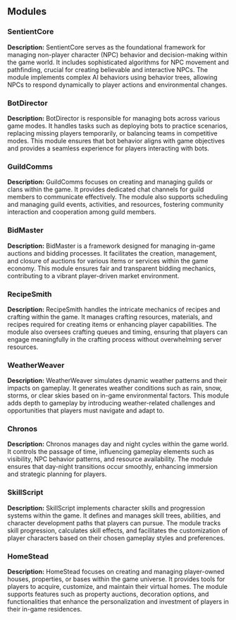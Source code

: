 ## Modules

### SentientCore
**Description:**
SentientCore serves as the foundational framework for managing non-player character (NPC) behavior and decision-making within the game world. It includes sophisticated algorithms for NPC movement and pathfinding, crucial for creating believable and interactive NPCs. The module implements complex AI behaviors using behavior trees, allowing NPCs to respond dynamically to player actions and environmental changes.

### BotDirector
**Description:**
BotDirector is responsible for managing bots across various game modes. It handles tasks such as deploying bots to practice scenarios, replacing missing players temporarily, or balancing teams in competitive modes. This module ensures that bot behavior aligns with game objectives and provides a seamless experience for players interacting with bots.

### GuildComms
**Description:**
GuildComms focuses on creating and managing guilds or clans within the game. It provides dedicated chat channels for guild members to communicate effectively. The module also supports scheduling and managing guild events, activities, and resources, fostering community interaction and cooperation among guild members.

### BidMaster
**Description:**
BidMaster is a framework designed for managing in-game auctions and bidding processes. It facilitates the creation, management, and closure of auctions for various items or services within the game economy. This module ensures fair and transparent bidding mechanics, contributing to a vibrant player-driven market environment.

### RecipeSmith
**Description:**
RecipeSmith handles the intricate mechanics of recipes and crafting within the game. It manages crafting resources, materials, and recipes required for creating items or enhancing player capabilities. The module also oversees crafting queues and timing, ensuring that players can engage meaningfully in the crafting process without overwhelming server resources.

### WeatherWeaver
**Description:**
WeatherWeaver simulates dynamic weather patterns and their impacts on gameplay. It generates weather conditions such as rain, snow, storms, or clear skies based on in-game environmental factors. This module adds depth to gameplay by introducing weather-related challenges and opportunities that players must navigate and adapt to.

### Chronos
**Description:**
Chronos manages day and night cycles within the game world. It controls the passage of time, influencing gameplay elements such as visibility, NPC behavior patterns, and resource availability. The module ensures that day-night transitions occur smoothly, enhancing immersion and strategic planning for players.

### SkillScript
**Description:**
SkillScript implements character skills and progression systems within the game. It defines and manages skill trees, abilities, and character development paths that players can pursue. The module tracks skill progression, calculates skill effects, and facilitates the customization of player characters based on their chosen gameplay styles and preferences.

### HomeStead
**Description:**
HomeStead focuses on creating and managing player-owned houses, properties, or bases within the game universe. It provides tools for players to acquire, customize, and maintain their virtual homes. The module supports features such as property auctions, decoration options, and functionalities that enhance the personalization and investment of players in their in-game residences.